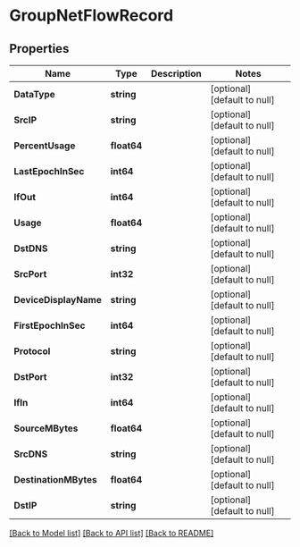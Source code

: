 # GroupNetFlowRecord

## Properties
Name | Type | Description | Notes
------------ | ------------- | ------------- | -------------
**DataType** | **string** |  | [optional] [default to null]
**SrcIP** | **string** |  | [optional] [default to null]
**PercentUsage** | **float64** |  | [optional] [default to null]
**LastEpochInSec** | **int64** |  | [optional] [default to null]
**IfOut** | **int64** |  | [optional] [default to null]
**Usage** | **float64** |  | [optional] [default to null]
**DstDNS** | **string** |  | [optional] [default to null]
**SrcPort** | **int32** |  | [optional] [default to null]
**DeviceDisplayName** | **string** |  | [optional] [default to null]
**FirstEpochInSec** | **int64** |  | [optional] [default to null]
**Protocol** | **string** |  | [optional] [default to null]
**DstPort** | **int32** |  | [optional] [default to null]
**IfIn** | **int64** |  | [optional] [default to null]
**SourceMBytes** | **float64** |  | [optional] [default to null]
**SrcDNS** | **string** |  | [optional] [default to null]
**DestinationMBytes** | **float64** |  | [optional] [default to null]
**DstIP** | **string** |  | [optional] [default to null]

[[Back to Model list]](../README.md#documentation-for-models) [[Back to API list]](../README.md#documentation-for-api-endpoints) [[Back to README]](../README.md)


